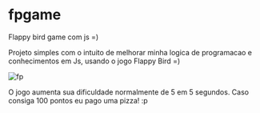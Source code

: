 # fpgame
Flappy bird game com js =)


Projeto simples com o intuito de melhorar minha logica de programacao e conhecimentos em Js, usando o jogo Flappy Bird =)


![fp](https://user-images.githubusercontent.com/67908082/102611116-19e8ce80-410d-11eb-95f6-09b2771ea340.png)


O jogo aumenta sua dificuldade normalmente de 5 em 5 segundos.
Caso consiga 100 pontos eu pago uma pizza! :p
